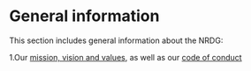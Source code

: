 # General information

This section includes general information about the NRDG: 

1.Our [mission, vision and values](mvv.md), as well as our [code of conduct](coc.md)
